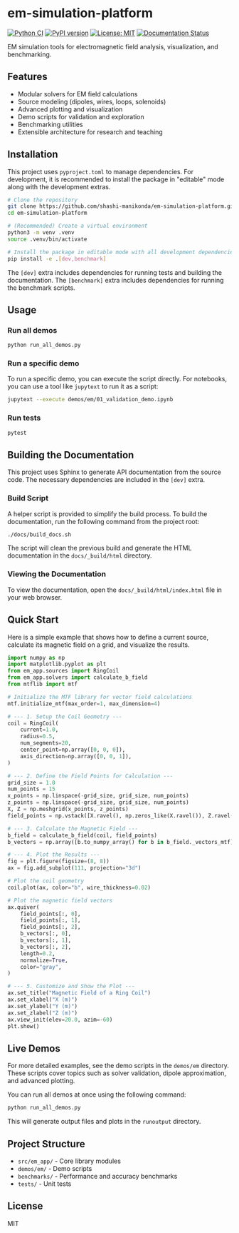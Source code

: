 # em-simulation-platform

[![Python CI](https://github.com/shashi-manikonda/em-simulation-platform/actions/workflows/ci.yml/badge.svg)](https://github.com/shashi-manikonda/em-simulation-platform/actions/workflows/ci.yml)
[![PyPI version](https://badge.fury.io/py/em-app.svg)](https://badge.fury.io/py/em-app)
[![License: MIT](https://img.shields.io/badge/License-MIT-yellow.svg)](https://opensource.org/licenses/MIT)
[![Documentation Status](https://readthedocs.org/projects/em-app/badge/?version=latest)](https://em-app.readthedocs.io/en/latest/?badge=latest)

EM simulation tools for electromagnetic field analysis, visualization, and benchmarking.

## Features
- Modular solvers for EM field calculations
- Source modeling (dipoles, wires, loops, solenoids)
- Advanced plotting and visualization
- Demo scripts for validation and exploration
- Benchmarking utilities
- Extensible architecture for research and teaching

## Installation

This project uses ``pyproject.toml`` to manage dependencies. For development, it is recommended to install the package in "editable" mode along with the development extras.

```bash
# Clone the repository
git clone https://github.com/shashi-manikonda/em-simulation-platform.git
cd em-simulation-platform

# (Recommended) Create a virtual environment
python3 -m venv .venv
source .venv/bin/activate

# Install the package in editable mode with all development dependencies
pip install -e .[dev,benchmark]
```

The ``[dev]`` extra includes dependencies for running tests and building the documentation. The ``[benchmark]`` extra includes dependencies for running the benchmark scripts.

## Usage

### Run all demos
```bash
python run_all_demos.py
```

### Run a specific demo
To run a specific demo, you can execute the script directly. For notebooks, you can use a tool like `jupytext` to run it as a script:
```bash
jupytext --execute demos/em/01_validation_demo.ipynb
```

### Run tests
```bash
pytest
```

## Building the Documentation

This project uses Sphinx to generate API documentation from the source code. The necessary dependencies are included in the `[dev]` extra.

### Build Script

A helper script is provided to simplify the build process. To build the documentation, run the following command from the project root:

```bash
./docs/build_docs.sh
```

The script will clean the previous build and generate the HTML documentation in the `docs/_build/html` directory.

### Viewing the Documentation

To view the documentation, open the `docs/_build/html/index.html` file in your web browser.

## Quick Start

Here is a simple example that shows how to define a current source, calculate its magnetic field on a grid, and visualize the results.

```python
import numpy as np
import matplotlib.pyplot as plt
from em_app.sources import RingCoil
from em_app.solvers import calculate_b_field
from mtflib import mtf

# Initialize the MTF library for vector field calculations
mtf.initialize_mtf(max_order=1, max_dimension=4)

# --- 1. Setup the Coil Geometry ---
coil = RingCoil(
    current=1.0,
    radius=0.5,
    num_segments=20,
    center_point=np.array([0, 0, 0]),
    axis_direction=np.array([0, 0, 1]),
)

# --- 2. Define the Field Points for Calculation ---
grid_size = 1.0
num_points = 15
x_points = np.linspace(-grid_size, grid_size, num_points)
z_points = np.linspace(-grid_size, grid_size, num_points)
X, Z = np.meshgrid(x_points, z_points)
field_points = np.vstack([X.ravel(), np.zeros_like(X.ravel()), Z.ravel()]).T

# --- 3. Calculate the Magnetic Field ---
b_field = calculate_b_field(coil, field_points)
b_vectors = np.array([b.to_numpy_array() for b in b_field._vectors_mtf])

# --- 4. Plot the Results ---
fig = plt.figure(figsize=(8, 8))
ax = fig.add_subplot(111, projection="3d")

# Plot the coil geometry
coil.plot(ax, color="b", wire_thickness=0.02)

# Plot the magnetic field vectors
ax.quiver(
    field_points[:, 0],
    field_points[:, 1],
    field_points[:, 2],
    b_vectors[:, 0],
    b_vectors[:, 1],
    b_vectors[:, 2],
    length=0.2,
    normalize=True,
    color="gray",
)

# --- 5. Customize and Show the Plot ---
ax.set_title("Magnetic Field of a Ring Coil")
ax.set_xlabel("X (m)")
ax.set_ylabel("Y (m)")
ax.set_zlabel("Z (m)")
ax.view_init(elev=20.0, azim=-60)
plt.show()
```

## Live Demos

For more detailed examples, see the demo scripts in the `demos/em` directory. These scripts cover topics such as solver validation, dipole approximation, and advanced plotting.

You can run all demos at once using the following command:
```bash
python run_all_demos.py
```
This will generate output files and plots in the `runoutput` directory.

## Project Structure
- `src/em_app/` - Core library modules
- `demos/em/` - Demo scripts
- `benchmarks/` - Performance and accuracy benchmarks
- `tests/` - Unit tests

## License
MIT
